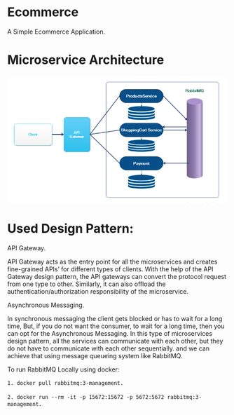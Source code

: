 # Ecommerce
A Simple Ecommerce Application.


# Microservice Architecture

![alt text](https://github.com/mo2274/Ecommerce/blob/master/Architecture-Diagram.PNG?raw=true)


# Used Design Pattern:
API Gateway.

  API Gateway acts as the entry point for all the microservices and creates fine-grained APIs’ for different types of clients.
  With the help of the API Gateway design pattern, the API gateways can convert the protocol request from one type to other. Similarly, it can also offload the             authentication/authorization responsibility of the microservice.
  
Asynchronous Messaging.
   
   In synchronous messaging the client gets blocked or has to wait for a long time, But, if you do not want the consumer, to wait for a long time, then you can opt for the Asynchronous Messaging. In this type of microservices design pattern, all the services can communicate with each other, but they do not have to communicate with each other sequentially. and we can achieve that using message queueing system like RabbitMQ.
   
  To run RabbitMQ Locally using docker:
  
    1. docker pull rabbitmq:3-management.
    
    2. docker run --rm -it -p 15672:15672 -p 5672:5672 rabbitmq:3-management.
